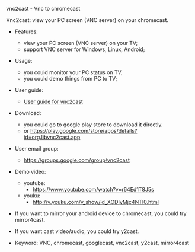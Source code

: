 vnc2cast - Vnc to chromecast

Vnc2cast: view your PC screen (VNC server) on your chromecast.

  * Features:
    * view your PC screen (VNC server) on your TV;
    * support VNC server for Windows, Linux, Android;

  * Usage:
    * you could monitor your PC status on TV;
    * you could demo things from PC to TV;

  * User guide:
    * [User guide for vnc2cast](https://code.google.com/p/vnc2cast/wiki/usage_of_vnc2cast)

  * Download:
    * you could go to google play store to download it directly.
    * or https://play.google.com/store/apps/details?id=org.libvnc2cast.app

  * User email group:
    * https://groups.google.com/group/vnc2cast

  * Demo video:
    * youtube:
      * https://www.youtube.com/watch?v=r64Ed1T8J5s
    * youku:
      * http://v.youku.com/v_show/id_XODIyMjc4NTI0.html

  * If you want to mirror your android device to chromecast, you could try mirror4cast.
  * If you want cast video/audio, you could try y2cast.

  * Keyword: VNC, chromecast, googlecast, vnc2cast, y2cast, mirror4cast